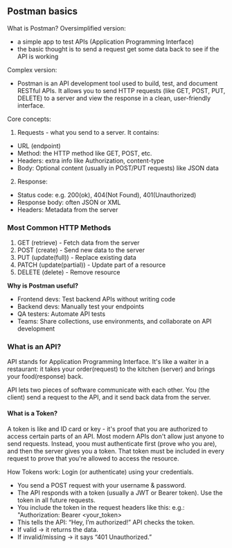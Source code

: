 <h2>Postman basics</h2>

What is Postman?
Oversimplified version:
- a simple app to test APIs (Application Programming Interface)
- the basic thought is to send a request get some data back to see if the API is working

Complex version:
- Postman is an API development tool used to build, test, and document RESTful APIs. It allows you to send HTTP requests (like GET, POST, PUT, DELETE) to a server and view the response in a clean, user-friendly interface.

Core concepts:
1. Requests - what you send to a server. It contains:
- URL (endpoint)
- Method: the HTTP method like GET, POST, etc.
- Headers: extra info like Authorization, content-type
- Body: Optional content (usually in POST/PUT requests) like JSON data

2. Response:
- Status code: e.g. 200(ok), 404(Not Found), 401(Unauthorized)
- Response body: often JSON or XML
- Headers: Metadata from the server

<h3>Most Common HTTP Methods</h3>

1. GET (retrieve) - Fetch data from the server
2. POST (create) - Send new data to the server
3. PUT (update(full)) - Replace existing data
4. PATCH (update(partial)) - Update part of a resource
5. DELETE (delete) - Remove resource


**Why is Postman useful?**
- Frontend devs: Test backend APIs without writing code
- Backend devs: Manually test your endpoints
- QA testers: Automate API tests
- Teams: Share collections, use environments, and collaborate on API development


<h3>What is an API?</h3>
API stands for Application Programming Interface. It's like a waiter in a restaurant: it takes your order(request) to the kitchen (server) and brings your food(response) back.

API lets two pieces of software communicate with each other. You (the client) send a request to the API, and it send back data from the server.

<h4>What is a Token?</h4>
A token is like and ID card or key - it's proof that you are authorized to access certain parts of an API.
Most modern APIs don't allow just anyone to send requests. Instead, yoou must authenticate first (prove who you are), and then the server gives you a token.
That token must be included in every request to prove that you're allowed to access the resource.

How Tokens work:
Login (or authenticate) using your credentials.
- You send a POST request with your username & password.
- The API responds with a token (usually a JWT or Bearer token).
Use the token in all future requests.
- You include the token in the request headers like this:
    e.g.: "Authorization: Bearer <your_token>
- This tells the API: “Hey, I’m authorized!”
API checks the token.
- If valid → it returns the data.
- If invalid/missing → it says “401 Unauthorized.”